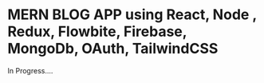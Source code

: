 # MERN BLOG APP using React, Node , Redux, Flowbite, Firebase, MongoDb, OAuth, TailwindCSS

In Progress....
